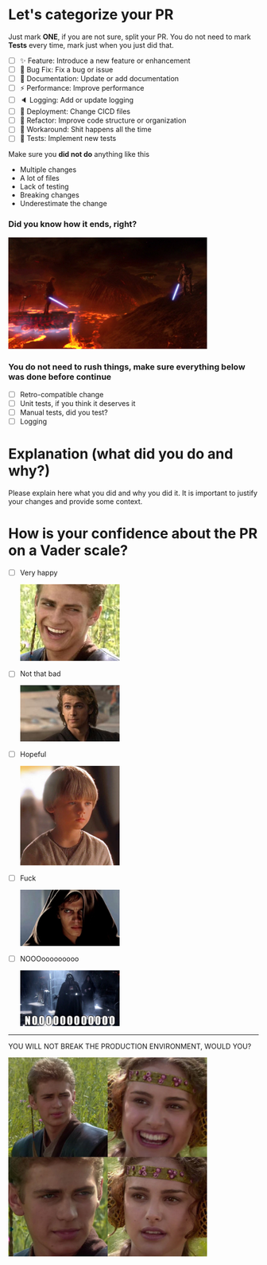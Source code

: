 # Let's categorize your PR

Just mark **ONE**, if you are not sure, split your PR.
You do not need to mark **Tests** every time, mark just when you just did that.

- [ ] ✨ Feature: Introduce a new feature or enhancement
- [ ] 🐛 Bug Fix: Fix a bug or issue
- [ ] 📝 Documentation: Update or add documentation
- [ ] ⚡️  Performance: Improve performance
- [ ] 🔈 Logging: Add or update logging
- [ ] 💚 Deployment: Change CICD files
- [ ] 🔄 Refactor: Improve code structure or organization
- [ ] 💩 Workaround: Shit happens all the time
- [ ] 🧪 Tests: Implement new tests

Make sure you **did not do** anything like this

- Multiple changes
- A lot of files
- Lack of testing
- Breaking changes
- Underestimate the change


### Did you know how it ends, right?

<img src="https://github.com/rpo-pay/.github/blob/b5df3442c3932f8185e812e04ff12ca89accd51e/assets/image-6.png?raw=true" width="400px" />

### You do not need to rush things, make sure everything below was done before continue

- [ ] Retro-compatible change
- [ ] Unit tests, if you think it deserves it
- [ ] Manual tests, did you test? 
- [ ] Logging

# Explanation (what did you do and why?)

Please explain here what you did and why you did it. It is important to justify your changes and provide some context.

# How is your confidence about the PR on a Vader scale?

- [ ] Very happy
  
  <img src="https://github.com/rpo-pay/.github/blob/b5df3442c3932f8185e812e04ff12ca89accd51e/assets/image.png?raw=true" width="200px" />
- [ ] Not that bad
  
  <img src="https://github.com/rpo-pay/.github/blob/b5df3442c3932f8185e812e04ff12ca89accd51e/assets/image-1.png?raw=true" width="200px" />
- [ ] Hopeful
  
  <img src="https://github.com/rpo-pay/.github/blob/b5df3442c3932f8185e812e04ff12ca89accd51e/assets/image-2.png?raw=true" width="200px" />
- [ ] Fuck
  
  <img src="https://github.com/rpo-pay/.github/blob/b5df3442c3932f8185e812e04ff12ca89accd51e/assets/image-3.png?raw=true" width="200px" />

- [ ] NOOOooooooooo

  <img src="https://github.com/rpo-pay/.github/blob/b5df3442c3932f8185e812e04ff12ca89accd51e/assets/image-4.png?raw=true" width="200px" />

----

YOU WILL NOT BREAK THE PRODUCTION ENVIRONMENT, WOULD YOU?

<img src="https://github.com/rpo-pay/.github/blob/b5df3442c3932f8185e812e04ff12ca89accd51e/assets/image-5.png?raw=true" width="400px" />
